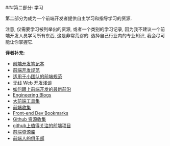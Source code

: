 ###第二部分: 学习

第二部分为成为一个前端开发者提供自主学习和指导学习的资源.

注意, 仅需要学习被列举出的资源, 或者一个类别的学习记录, 因为我不建议一个前端开发人员学习所有东西, 这是非常荒谬的. 选择自己行业内的专业知识, 我会尽可能让你掌握它.

**译者补充:**

* [前端开发笔记本](https://li-xinyang.gitbooks.io/frontend-notebook/content/)
* [前端开发规范](http://zhibimo.com/read/Ashu/front-end-style-guide/)
* [适用于小团队的前端规范](https://github.com/hzlzh/Front-End-Standards)
* [无线 Web 开发浅谈](http://am-team.github.io/amg/dev-exp-doc.html#无线web开发简介)
* [如何跟上前端开发的最新前沿](https://uptodate.frontendrescue.org/zh/)
* [Engineering Blogs](https://github.com/kilimchoi/engineering-blogs)
* [大前端工具集](https://github.com/nieweidong/fetool)
* [前端收集](https://github.com/foru17/front-end-collect)
* [Front-end Dev Bookmarks](https://github.com/dypsilon/frontend-dev-bookmarks)
* [Github 资源收集](http://segmentfault.com/a/1190000003510001)
* [github上值得关注的前端项目](http://segmentfault.com/a/1190000002804472)
* [前端资源库](http://www.awesomes.cn/)
* [前端人的俱乐部](http://f2er.club/)